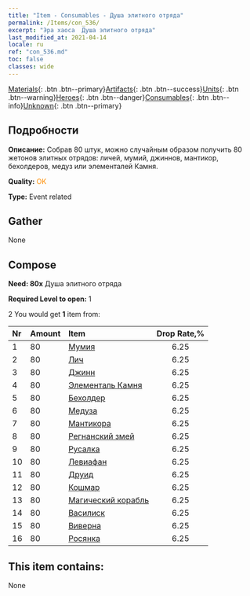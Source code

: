 ```yaml
---
title: "Item - Consumables - Душа элитного отряда"
permalink: /Items/con_536/
excerpt: "Эра хаоса  Душа элитного отряда"
last_modified_at: 2021-04-14
locale: ru
ref: "con_536.md"
toc: false
classes: wide
---
```

 [Materials](/ru/Items/){: .btn .btn--primary}[Artifacts](/ru/Items/Artifacts/){: .btn .btn--success}[Units](/ru/Items/Units/){: .btn .btn--warning}[Heroes](/ru/Items/Heroes/){: .btn .btn--danger}[Consumables](/ru/Items/Consumables/){: .btn .btn--info}[Unknown](/ru/Items/Unknown/){: .btn .btn--primary}

## Подробности
 **Описание:** Собрав 80 штук, можно случайным образом получить 80 жетонов элитных отрядов: личей, мумий, джиннов, мантикор, бехолдеров, медуз или элементалей Камня.

 **Quality:** <span style="color: #FF8C00">OK</span>

 **Type:** Event related

## Gather

  None

## Compose

 **Need: 80x** Душа элитного отряда

 **Required Level to open:** 1

 2 You would get **1** item  from:

  | Nr | Amount |     Item    | Drop Rate,% |
  |:---|:-------|:------------|:---------:|
  | 1 | 80 | [Мумия](/ru/Items/unt_215/) | 6.25 | 
  | 2 | 80 | [Лич](/ru/Items/unt_212/) | 6.25 | 
  | 3 | 80 | [Джинн](/ru/Items/unt_239/) | 6.25 | 
  | 4 | 80 | [Элементаль Камня](/ru/Items/unt_266/) | 6.25 | 
  | 5 | 80 | [Бехолдер](/ru/Items/unt_246/) | 6.25 | 
  | 6 | 80 | [Медуза](/ru/Items/unt_247/) | 6.25 | 
  | 7 | 80 | [Мантикора](/ru/Items/unt_249/) | 6.25 | 
  | 8 | 80 | [Регнанский змей](/ru/Items/unt_276/) | 6.25 | 
  | 9 | 80 | [Русалка](/ru/Items/unt_277/) | 6.25 | 
  | 10 | 80 | [Левиафан](/ru/Items/unt_280/) | 6.25 | 
  | 11 | 80 | [Друид](/ru/Items/unt_206/) | 6.25 | 
  | 12 | 80 | [Кошмар](/ru/Items/unt_233/) | 6.25 | 
  | 13 | 80 | [Магический корабль](/ru/Items/unt_242/) | 6.25 | 
  | 14 | 80 | [Василиск](/ru/Items/unt_256/) | 6.25 | 
  | 15 | 80 | [Виверна](/ru/Items/unt_258/) | 6.25 | 
  | 16 | 80 | [Росянка](/ru/Items/unt_260/) | 6.25 | 


## This item contains:

  None

